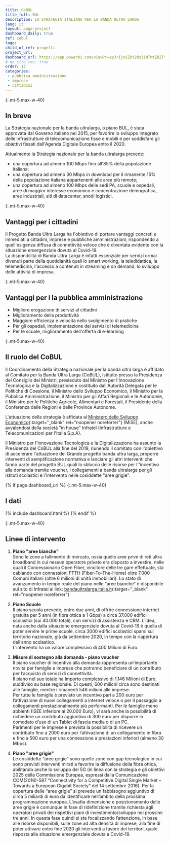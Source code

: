 ```yaml
---
title: CoBUL
title_full: BUL
description: LA STRATEGIA ITALIANA PER LA BANDA ULTRA LARGA
lang: it
layout: page-project
dashboard_daily: true
ref: cobul
logo: 
child_of_ref: progetti
project_url: 
dashboard_url: https://app.powerbi.com/view?r=eyJrIjoiZDY2NzI1NTMtZDZlYS00YWNmLWJkNWEtNTdkOWQ2Zjc2MGI1IiwidCI6ImFmZDBhNzVjLTg2NzEtNGNjZS05MDYxLTJjYTBkOTJlNDIyZiIsImMiOjh9
# no_site_toc: true
order: 13
categories:
 - pubblica amministrazione
 - imprese
 - cittadini
---
```


{:.mt-5.max-w-40}
## In breve

La Strategia nazionale per la banda ultralarga, o piano BUL, è stata approvata dal Governo italiano nel 2015, per favorire lo sviluppo integrato delle infrastrutture di telecomunicazione fisse e mobili e per soddisfare gli obiettivi fissati dall'Agenda Digitale Europea entro il 2020.

Attualmente la Strategia nazionale per la banda ultralarga prevede: 
* una copertura ad almeno 100 Mbps fino all'85% della popolazione italiana;
* una copertura ad almeno 30 Mbps in download per il rimanente 15% della popolazione italiana appartenenti alle aree più remote;
* una copertura ad almeno 100 Mbps delle sedi PA, scuole e ospedali, aree di maggior interesse economico e concentrazione demografica, aree industriali, siti di datacenter, snodi logistici.

{:.mt-5.max-w-40}
## Vantaggi per i cittadini

Il Progetto Banda Ultra Larga ha l'obiettivo di portare vantaggi concreti e immediati a cittadini, imprese e pubbliche amministrazioni, rispondendo a quell'esigenza diffusa di connettività veloce che è diventata evidente con la situazione emergenziale dovuta al Covid-19.  
La disponibilità di Banda Ultra Larga è infatti essenziale per servizi ormai divenuti parte della quotidianità quali lo smart working, la teledidattica, la telemedicina, l'accesso a contenuti in streaming e on demand, lo sviluppo delle attività di impresa.


{:.mt-5.max-w-40}
## Vantaggi per i la pubblica amministrazione

* Migliore erogazione di servizi al cittadini
* Miglioramento della produttività
* Maggiore efficienza e velocità nello svolgimento di pratiche
* Per gli ospedali, implementazione dei servizi di telemedicina 
* Per le scuole, miglioramento dell'offerta di e-learning

{:.mt-5.max-w-40}
## Il ruolo del CoBUL

Il Coordinamento della Strategia nazionale per la banda ultra larga è affidato al Comitato per la Banda Ultra Larga (CoBUL), istituito presso la Presidenza del Consiglio dei Ministri, presieduto dal Ministro per l'Innovazione Tecnologica e la Digitalizzazione e costituito dall'Autorità Delegata per le Politiche di Coesione, il Ministro dello Sviluppo Economico, il Ministro per la Pubblica Amministrazione, il Ministro per gli Affari Regionali e le Autonomie, il Ministro per le Politiche Agricole, Alimentari e Forestali, il Presidente della Conferenza delle Regioni e delle Province Autonome.


L'attuazione della strategia è affidata al [Ministero dello Sviluppo Economico](https://www.mise.gov.it/index.php/it/){:target="_blank" rel="noopener noreferrer"} (MiSE), anche avvalendosi della società "in house" Infratel (Infrastrutture e Telecomunicazioni per l'Italia S.p.A). 

Il Ministro per l'Innovazione Tecnologica e la Digitalizzazione ha assunto la Presidenza del CoBUL alla fine del 2019, riunendo il comitato con l'obiettivo di accelerare l'attuazione del Grande progetto banda ultra larga, proporre interventi di semplificazione normativa e lanciare gli altri interventi che fanno parte del progetto BUL quali lo sblocco delle risorse per l''incentivo alla domanda tramite voucher, i collegamenti a banda ultralarga per gli istituti scolastici e l'intervento nelle cosiddette "aree grigie".  

{% if page.dashboard_url %}
{:.mt-5.max-w-40}
## I dati

{% include dashboard.html %}
{% endif %}

{:.mt-5.max-w-40}
## Linee di intervento

1. **Piano "aree bianche"**  
Sono le zone a fallimento di mercato, ossia quelle aree prive di reti ultra broadband in cui nessun operatore privato era disposto a investire, nelle quali il Concessionario Open Fiber, vincitore delle tre gare effettuate,  sta cablando con connessioni FTTH (Fiber-To-The-Home) oltre 7.000 Comuni italiani (oltre 6 milioni di unità immobiliari).
Lo stato di avanzamento in tempo reale del piano nelle “aree bianche” è disponibile sul sito di Infratel al link: [bandaultralarga.italia.it](http://bandaultralarga.italia.it){:target="_blank" rel="noopener noreferrer"}  

2. **Piano Scuole**  
Il piano scuola prevede, entro due anni, di offrire connessione internet gratuita per 5 anni (in fibra ottica a 1 Gbps) a circa 37.000 edifici scolastici (sui 40.000 totali), con servizi di assistenza e CRM. L’idea, nata anche dalla situazione emergenziale dovuta al Covid-19 è quella di poter servire le prime scuole, circa 3000 edifici scolastici sparsi sul territorio nazionale, già da settembre 2020, in tempo con la riapertura dell’anno scolastico.  
L’intervento ha un valore complessivo di 400 Milioni di Euro.  

3. **Misure di sostegno alla domanda - piano voucher**  
Il piano voucher di incentivo alla domanda rappresenta un’importante novità per famiglie e imprese che potranno beneficiare di un contributo per l’acquisto di servizi di connettività.  
Il piano nel suo totale ha Importo complessivo di 1.146 Milioni di Euro, suddiviso su base regionale. Di questi, 600 milioni circa sono destinati alle famiglie, mentre i rimanenti 546 milioni alle imprese.  
Per tutte le famiglie è previsto un incentivo pari a 200 euro per l’attivazione di nuovi collegamenti a internet veloce o per il passaggio a collegamenti prestazionalmente più performanti. Per le famiglie meno abbienti (ISEE inferiore ai 20.000 Euro), vi sarà anche la possibilità di richiedere un contributo aggiuntivo di 300 euro per disporre in comodato d’uso di un Tablet di fascia media o di un PC.  
Parimenti per le imprese è prevista la possibilità di ricevere un contributo fino a 2000 euro per l’attivazione di un collegamento in fibra e fino a 500 euro per una connessione a prestazioni inferiori (almeno 30 Mbps).  

1. **Piano "aree grigie"**  
Le cosiddette “aree grigie” sono quelle zone con gap tecnologico in cui sono previsti interventi mirati a favorire la diffusione della fibra ottica, abilitando anche lo sviluppo del 5G (in linea con la strategia e gli obiettivi 2025 della Commissione Europea, espressi dalla Comunicazione COM(2016)-587 “Connectivity for a Competitive Digital Single Market – Towards a European Gigabit Society” del 14 settembre 2016). 
Per la copertura delle “aree grigie” si prevede un fabbisogno aggiuntivo di circa 5 miliardi di euro da identificare nell’ambito della prossima programmazione europea. L’esatta dimensione e posizionamento delle aree grigie è comunque in fase di ridefinizione tramite richiesta agli operatori privati dei rispettivi piani di investimento/sviluppo nei prossimi tre anni. 
In questa fase quindi si sta focalizzando l’attenzione, in base alle risorse disponibili, sulle zone ad alta densità di imprese, alla fine di poter attivare entro fine 2020 gli interventi a favore dei territori, quale risposta alla situazione emergenziale dovuta a Covid-19.  
